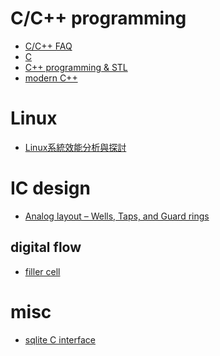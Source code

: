 # C/C++ programming
- [C/C++ FAQ](https://hackmd.io/@Mclin/Cppfaq)
- [C](https://hackmd.io/@Mclin/BJaojybuq)
- [C++ programming & STL](https://hackmd.io/@Mclin/Bybcvwmli)
- [modern C++](https://hackmd.io/@Mclin/rkUkkQl3t)
<!-- - [Linux C/C++ development tool](https://hackmd.io/6M6Ag6xpR1GKtqOBU7t2NQ)
  - [gdb](https://hackmd.io/Pt5tCOyhR_Obn2RVJN8o2g) -->
# Linux
- [Linux系統效能分析與探討](https://ithelp.ithome.com.tw/articles/10100636)
<!-- - [Lunux command/tool](https://hackmd.io/R-vb6cPyTomtBqq5gMz03A) -->
# IC design
- [Analog layout – Wells, Taps, and Guard rings](https://pulsic.com/analog-layout-wells-taps-and-guard-rings/)
## digital flow
- [filler cell](https://vlsi.pro/physical-only-cells-filler-cells/)

# misc
- [sqlite C interface](https://hackmd.io/@Mclin/B150i1Wu9)
<!-- Hello, here is my notes. -->
<!-- # about me
- a software developer
- a product engineer 
- working in EDA (electronic design automation) industry
- have ever worked for in several product lines related to IC design tool including 
  - layout editor (Cadence Virtuoso)
  - layout verification (Cadence Pegasus PERC)
  - digital debugging (Synopsys Siloti HDL circuit analysis) -->
